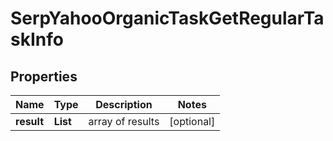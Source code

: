 # SerpYahooOrganicTaskGetRegularTaskInfo


## Properties

| Name | Type | Description | Notes |
|------------ | ------------- | ------------- | -------------|
**result** | **List<SerpYahooOrganicTaskGetRegularResultInfo>** | array of results |[optional]|